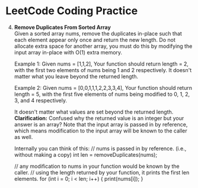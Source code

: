 # LeetCode Coding Practice

4.  **Remove Duplicates From Sorted Array**  <br />
    Given a sorted array nums, remove the duplicates in-place such that each element appear only once and return the new length.
    Do not allocate extra space for another array, you must do this by modifying the input array in-place with O(1) extra memory.

    Example 1:
    Given nums = [1,1,2],
    Your function should return length = 2, with the first two elements of nums being 1 and 2 respectively.
    It doesn't matter what you leave beyond the returned length.

    Example 2:
    Given nums = [0,0,1,1,1,2,2,3,3,4],
    Your function should return length = 5, with the first five elements of nums being modified to 0, 1, 2, 3, and 4 respectively.


    It doesn't matter what values are set beyond the returned length.
    **Clarification:**
    Confused why the returned value is an integer but your answer is an array?
    Note that the input array is passed in by reference, which means modification to the input array will be known to the caller as well.

    Internally you can think of this:
    // nums is passed in by reference. (i.e., without making a copy)
    int len = removeDuplicates(nums);

    // any modification to nums in your function would be known by the caller.
    // using the length returned by your function, it prints the first len elements.
    for (int i = 0; i < len; i++) {
        print(nums[i]);
    }
        